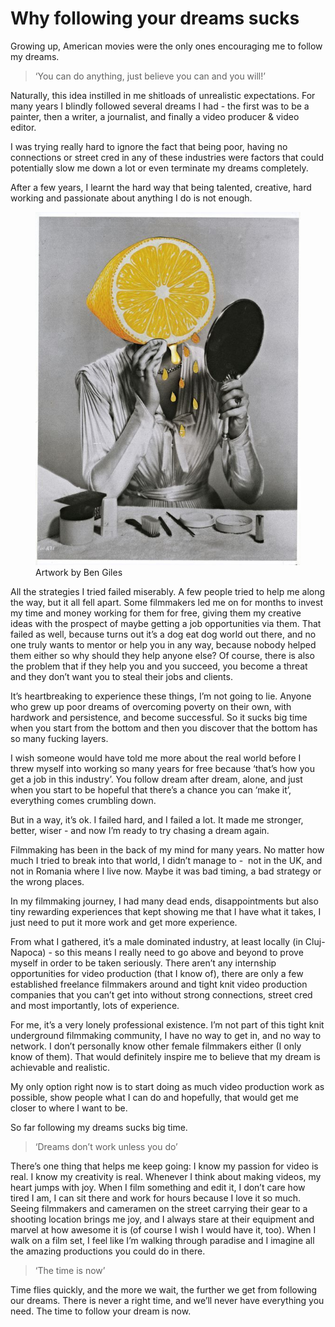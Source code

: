 # Why following your dreams sucks

Growing up, American movies were the only ones encouraging me to follow my dreams.

> ‘You can do anything, just believe you can and you will!’

Naturally, this idea instilled in me shitloads of unrealistic expectations. For many years I blindly followed several dreams I had - the first was to be a painter, then a writer, a journalist, and finally a video producer & video editor.

I was trying really hard to ignore the fact that being poor, having no connections or street cred in any of these industries were factors that could potentially slow me down a lot or even terminate my dreams completely.  

After a few years, I learnt the hard way that being talented, creative, hard working and passionate about anything I do is not enough.

<figure>
    <img src="2020-03-11-following-dreams-sucks-1.jpg" alt="missing">
    <figcaption>Artwork by Ben Giles</figcaption>
</figure>

All the strategies I tried failed miserably. A few people tried to help me along the way, but it all fell apart. Some filmmakers led me on for months to invest my time and money working for them for free, giving them my creative ideas with the prospect of maybe getting a job opportunities via them. That failed as well, because turns out it’s a dog eat dog world out there, and no one truly wants to mentor or help you in any way, because nobody helped them either so why should they help anyone else? Of course, there is also the problem that if they help you and you succeed, you become a threat and they don’t want you to steal their jobs and clients. 

It’s heartbreaking to experience these things, I’m not going to lie. Anyone who grew up poor dreams of overcoming poverty on their own, with hardwork and persistence, and become successful. So it sucks big time when you start from the bottom and then you discover that the bottom has so many fucking layers.

I wish someone would have told me more about the real world before I threw myself into working so many years for free because ‘that’s how you get a job in this industry’. You follow dream after dream, alone, and just when you start to be hopeful that there’s a chance you can ‘make it’, everything comes crumbling down.

But in a way, it’s ok. I failed hard, and I failed a lot. It made me stronger, better, wiser - and now I’m ready to try chasing a dream again.

Filmmaking has been in the back of my mind for many years. No matter how much I tried to break into that world, I didn’t manage to -  not in the UK, and not in Romania where I live now. Maybe it was bad timing, a bad strategy or the wrong places. 

In my filmmaking journey, I had many dead ends, disappointments but also tiny rewarding experiences that kept showing me that I have what it takes, I just need to put it more work and get more experience. 

From what I gathered, it’s a male dominated industry, at least locally (in Cluj-Napoca) - so this means I really need to go above and beyond to prove myself in order to be taken seriously. There aren’t any internship opportunities for video production (that I know of), there are only a few established freelance filmmakers around and tight knit video production companies that you can’t get into without strong connections, street cred and most importantly, lots of experience. 

For me, it’s a very lonely professional existence. I’m not part of this tight knit underground filmmaking community, I have no way to get in, and no way to network. I don’t personally know other female filmmakers either (I only know of them). That would definitely inspire me to believe that my dream is achievable and realistic.  

My only option right now is to start doing as much video production work as possible, show people what I can do and hopefully, that would get me closer to where I want to be.

So far following my dreams sucks big time.

> ‘Dreams don’t work unless you do’

There’s one thing that helps me keep going: I know my passion for video is real. I know my creativity is real. Whenever I think about making videos, my heart jumps with joy. When I film something and edit it, I don’t care how tired I am, I can sit there and work for hours because I love it so much. Seeing filmmakers and cameramen on the street carrying their gear to a shooting location brings me joy, and I always stare at their equipment and marvel at how awesome it is (of course I wish I would have it, too). When I walk on a film set, I feel like I’m walking through paradise and I imagine all the amazing productions you could do in there.

> ‘The time is now’

Time flies quickly, and the more we wait, the further we get from following our dreams. There is never a right time, and we’ll never have everything you need. The time to follow your dream is now.